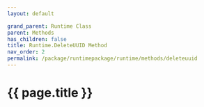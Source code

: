 ```yaml
---
layout: default

grand_parent: Runtime Class
parent: Methods
has_children: false
title: Runtime.DeleteUUID Method
nav_order: 2
permalink: /package/runtimepackage/runtime/methods/deleteuuid
---
```

# {{ page.title }}
